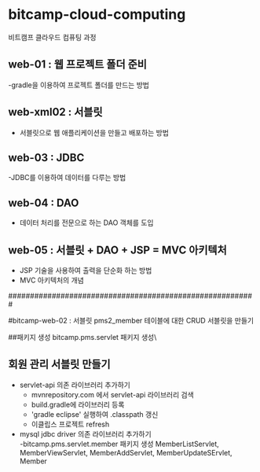 # bitcamp-cloud-computing
비트캠프 클라우드 컴퓨팅 과정

## web-01 : 웹 프로젝트 폴더 준비
-gradle을 이용하여 프로젝트 폴더를 만드는 방법

## web-xml02 : 서블릿 
- 서블릿으로 웹 애플리케이션을 만들고 배포하는 방법

## web-03 : JDBC 
-JDBC를 이용하여 데이터를 다루는 방법

## web-04 : DAO
- 데이터 처리를 전문으로 하는 DAO 객체를 도입 

## web-05 : 서블릿 + DAO + JSP = MVC 아키텍처
- JSP 기술을 사용하여 출력을 단순화 하는 방법
- MVC 아키텍처의 개념

#########################################################


#bitcamp-web-02 : 서블릿
pms2_member 테이블에 대한 CRUD 서블릿을 만들기

##패키지 생성
bitcamp.pms.servlet 패키지 생성\

## 회원 관리 서블릿 만들기
- servlet-api 의존 라이브러리 추가하기
  - mvnrepository.com 에서 servlet-api 라이브러리 검색
  - build.gradle에 라이브러리 등록
  - 'gradle eclipse' 실행하여 .classpath 갱신
  - 이클립스 프로젝트 refresh
- mysql jdbc driver 의존 라이브러리 추가하기  
-bitcamp.pms.servlet.member 패키지 생성
MemberListServlet, MemberViewServlet, MemberAddServlet, MemberUpdateSErvlet, Member
